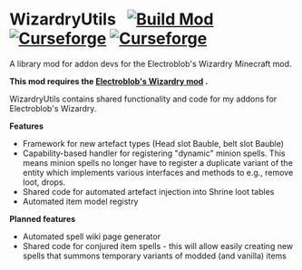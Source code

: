 
# WizardryUtils &nbsp; [![Build Mod](https://github.com/WinDanesz/WizardryUtils/actions/workflows/gradle.yml/badge.svg)](https://github.com/WinDanesz/WizardryUtils/actions/workflows/gradle.yml) [![Curseforge](http://cf.way2muchnoise.eu/608287.svg)](https://www.curseforge.com/minecraft/mc-mods/wizardryutils) [![Curseforge](http://cf.way2muchnoise.eu/versions/608287.svg)](http://www.curseforge.com/minecraft/mc-mods/wizardryutils/files)
A library mod for addon devs for the Electroblob's Wizardry Minecraft mod.

**This mod requires the [Electroblob's Wizardry mod](https://www.curseforge.com/minecraft/mc-mods/electroblobs-wizardry) .**

WizardryUtils contains shared functionality and code for my addons for Electroblob's Wizardry.

**Features**
- Framework for new artefact types (Head slot Bauble, belt slot Bauble)
- Capability-based handler for registering "dynamic" minion spells. This means minion spells no longer have to register a duplicate variant of the entity which
  implements various interfaces and methods to e.g., remove loot, drops.
- Shared code for automated artefact injection into Shrine loot tables
- Automated item model registry

**Planned features**
- Automated spell wiki page generator
- Shared code for conjured item spells - this will allow easily creating new spells that summons temporary variants of modded (and vanilla) items

